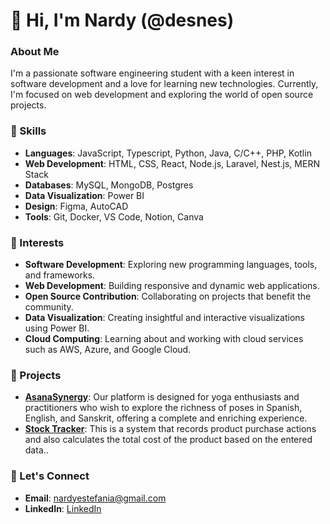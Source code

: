 
# 👋 Hi, I'm Nardy (@desnes)

### About Me
I'm a passionate software engineering student with a keen interest in software development and a love for learning new technologies. Currently, I'm focused on web development and exploring the world of open source projects.

### 🔧 Skills
- **Languages**: JavaScript, Typescript, Python, Java, C/C++, PHP, Kotlin
- **Web Development**: HTML, CSS, React, Node.js, Laravel, Nest.js, MERN Stack
- **Databases**: MySQL, MongoDB, Postgres
- **Data Visualization**: Power BI
- **Design**: Figma, AutoCAD
- **Tools**: Git, Docker, VS Code, Notion, Canva

### 📌 Interests
- **Software Development**: Exploring new programming languages, tools, and frameworks.
- **Web Development**: Building responsive and dynamic web applications.
- **Open Source Contribution**: Collaborating on projects that benefit the community.
- **Data Visualization**: Creating insightful and interactive visualizations using Power BI.
- **Cloud Computing**: Learning about and working with cloud services such as AWS, Azure, and Google Cloud.


### 🌟 Projects
- **[AsanaSynergy]([link-to-repo](https://github.com/Cristof10/ABMODEL-Proyecto))**: Our platform is designed for yoga enthusiasts and practitioners who wish to explore the richness of poses in Spanish, English, and Sanskrit, offering a complete and enriching experience.
- **[Stock Tracker]([link-to-repo](https://github.com/Nathaly07/CES-Proyecto2023B))**: This is a system that records product purchase actions and also calculates the total cost of the product based on the entered data..

### 💬 Let's Connect
- **Email**: nardyestefania@gmail.com
- **LinkedIn**: [LinkedIn](www.linkedin.com/in/nardy-cachipuendo)


